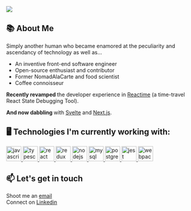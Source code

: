 <img src="https://capsule-render.vercel.app/api?type=soft&color=gradient&height=300&section=header&text=Hi, %20I'm%20Jason👋👨‍💻&fontSize=90&animation=scaleIn" /> 


## 📚 About Me
Simply another human who became enamored at the peculiarity and ascendancy of technology as well as...

- An inventive front-end software engineer 
- Open-source enthusiast and contributor
- Former NomadAlaCarte and food scientist
- Coffee connoisseur

<b>Recently revamped </b> the developer experience in [Reactime](https://github.com/open-source-labs/reactime) (a  time-travel React State Debugging Tool).

<b> And now dabbling </b> with [Svelte](https://svelte.dev/) and [Next.js](https://nextjs.org/).

## 🖥️ Technologies I'm currently working with:
<a href="https://developer.mozilla.org/en-US/docs/Web/JavaScript" target="_blank"> <img src="https://devicons.github.io/devicon/devicon.git/icons/javascript/javascript-original.svg" alt="javascript" width="40" height="40"/> </a>
<a href="https://www.typescriptlang.org/" target="_blank"> <img src="https://devicons.github.io/devicon/devicon.git/icons/typescript/typescript-original.svg" alt="typescript" width="40" height="40"/> </a> 
<a href="https://reactjs.org/" target="_blank"> <img src="https://devicons.github.io/devicon/devicon.git/icons/react/react-original-wordmark.svg" alt="react" width="40" height="40"/> </a> 
<a href="https://redux.js.org" target="_blank"> <img src="https://devicons.github.io/devicon/devicon.git/icons/redux/redux-original.svg" alt="redux" width="40" height="40"/> </a> 
<a href="https://nodejs.org" target="_blank"> <img src="https://devicons.github.io/devicon/devicon.git/icons/nodejs/nodejs-original-wordmark.svg" alt="nodejs" width="40" height="40"/> </a> 
 <a href="https://www.mysql.com/" target="_blank"> <img src="https://devicons.github.io/devicon/devicon.git/icons/mysql/mysql-original-wordmark.svg" alt="mysql" width="40" height="40"/> </a> 
<a href="https://www.postgresql.org" target="_blank"> <img src="https://devicons.github.io/devicon/devicon.git/icons/postgresql/postgresql-original-wordmark.svg" alt="postgresql" width="40" height="40"/> </a> 
 <a href="https://jestjs.io" target="_blank"> <img src="https://www.vectorlogo.zone/logos/jestjsio/jestjsio-icon.svg" alt="jest" width="40" height="40"/> </a> 
<a href="https://webpack.js.org" target="_blank"> <img src="https://devicons.github.io/devicon/devicon.git/icons/webpack/webpack-original.svg" alt="webpack" width="40" height="40"/> </a> 



## 📫 Let's get in touch
Shoot me an <a href='qwerty920727@gmail.com'>email </a> <br>
Connect on <a href='https://www.linkedin.com/in/jasonvictor608/'>Linkedin</a>










